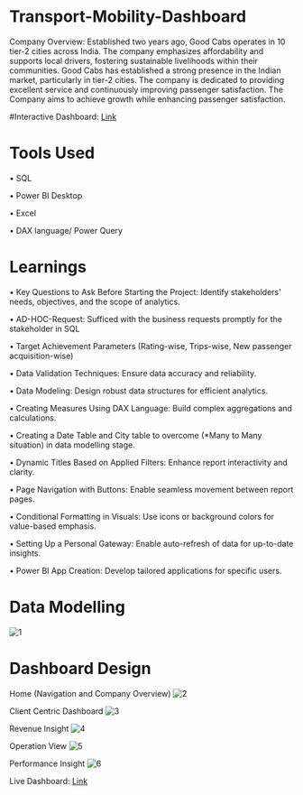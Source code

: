 # Transport-Mobility-Dashboard
Company Overview: Established two years ago, Good Cabs operates in 10 tier-2 cities across India. The company emphasizes affordability and supports local drivers, fostering sustainable livelihoods within their communities. Good Cabs has established a strong presence in the Indian market, particularly in tier-2 cities. The company is dedicated to providing excellent service and continuously improving passenger satisfaction. The Company aims to achieve growth while enhancing passenger satisfaction.

#Interactive Dashboard: [Link](https://app.powerbi.com/view?r=eyJrIjoiM2I5MTBiODQtYzFmMC00NTg2LWIyZjYtYmUwMTI3YTM4NDBmIiwidCI6ImM2ZTU0OWIzLTVmNDUtNDAzMi1hYWU5LWQ0MjQ0ZGM1YjJjNCJ9&pageName=2da9adced1756123dff6)

# Tools Used
• SQL

• Power BI Desktop

• Excel

• DAX language/ Power Query

# Learnings
• Key Questions to Ask Before Starting the Project: Identify stakeholders' needs, objectives, and the scope of analytics.

• AD-HOC-Request: Sufficed with the business requests promptly for the stakeholder in SQL

• Target Achievement Parameters (Rating-wise, Trips-wise, New passenger acquisition-wise)

• Data Validation Techniques: Ensure data accuracy and reliability.

• Data Modeling: Design robust data structures for efficient analytics.

• Creating Measures Using DAX Language: Build complex aggregations and calculations.

• Creating a Date Table and City table to overcome (*Many to Many situation) in data modelling stage.

• Dynamic Titles Based on Applied Filters: Enhance report interactivity and clarity.

• Page Navigation with Buttons: Enable seamless movement between report pages.

• Conditional Formatting in Visuals: Use icons or background colors for value-based emphasis.

• Setting Up a Personal Gateway: Enable auto-refresh of data for up-to-date insights.

• Power BI App Creation: Develop tailored applications for specific users.

# Data Modelling
![1](https://github.com/user-attachments/assets/8da327e7-655c-4e76-ba45-01ad335d1325)


# Dashboard Design
Home (Navigation and Company Overview)
![2](https://github.com/user-attachments/assets/58ccf42a-38a3-49d7-8edd-359afd358861)


Client Centric Dashboard
![3](https://github.com/user-attachments/assets/e52c2cee-d719-4cb3-b286-0b594ef7f542)


Revenue Insight
![4](https://github.com/user-attachments/assets/74322f8e-4e82-4673-92ad-ed3449083d02)


Operation View
![5](https://github.com/user-attachments/assets/59a3ae49-a78e-4cab-a7ed-4702d26cfc73)


Performance Insight
![6](https://github.com/user-attachments/assets/625f2a94-e850-41f7-a0dd-f57d77f039a2)


Live Dashboard: [Link](https://app.powerbi.com/view?r=eyJrIjoiM2I5MTBiODQtYzFmMC00NTg2LWIyZjYtYmUwMTI3YTM4NDBmIiwidCI6ImM2ZTU0OWIzLTVmNDUtNDAzMi1hYWU5LWQ0MjQ0ZGM1YjJjNCJ9&pageName=2da9adced1756123dff6)
